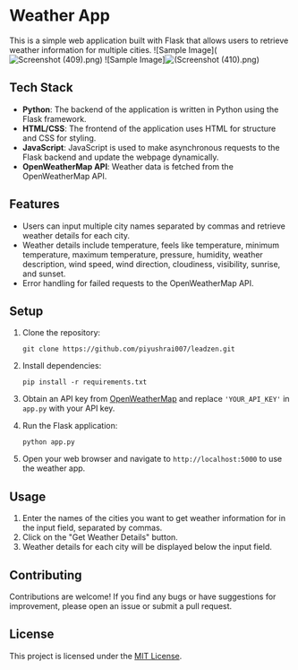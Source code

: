 # Weather App

This is a simple web application built with Flask that allows users to retrieve weather information for multiple cities.
![Sample Image](![Screenshot (409).png](https://github.com/piyushrai007/leadzen/blob/f4a6f3f49b88f400d953c4d1906b610cf02ee9b4/Screenshot%20(409).png))
![Sample Image]![(Screenshot (410).png](https://github.com/piyushrai007/leadzen/blob/f4a6f3f49b88f400d953c4d1906b610cf02ee9b4/Screenshot%20(410).png))


## Tech Stack

- **Python**: The backend of the application is written in Python using the Flask framework.
- **HTML/CSS**: The frontend of the application uses HTML for structure and CSS for styling.
- **JavaScript**: JavaScript is used to make asynchronous requests to the Flask backend and update the webpage dynamically.
- **OpenWeatherMap API**: Weather data is fetched from the OpenWeatherMap API.

## Features

- Users can input multiple city names separated by commas and retrieve weather details for each city.
- Weather details include temperature, feels like temperature, minimum temperature, maximum temperature, pressure, humidity, weather description, wind speed, wind direction, cloudiness, visibility, sunrise, and sunset.
- Error handling for failed requests to the OpenWeatherMap API.

## Setup

1. Clone the repository:

    ```
    git clone https://github.com/piyushrai007/leadzen.git
    ```

2. Install dependencies:

    ```
    pip install -r requirements.txt
    ```

3. Obtain an API key from [OpenWeatherMap](https://openweathermap.org/api) and replace `'YOUR_API_KEY'` in `app.py` with your API key.

4. Run the Flask application:

    ```
    python app.py
    ```

5. Open your web browser and navigate to `http://localhost:5000` to use the weather app.

## Usage

1. Enter the names of the cities you want to get weather information for in the input field, separated by commas.
2. Click on the "Get Weather Details" button.
3. Weather details for each city will be displayed below the input field.

## Contributing

Contributions are welcome! If you find any bugs or have suggestions for improvement, please open an issue or submit a pull request.

## License

This project is licensed under the [MIT License](LICENSE).
